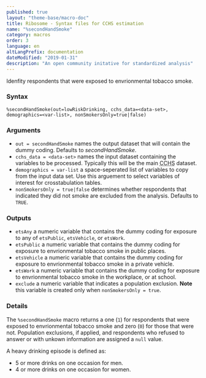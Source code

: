 ```yaml
---
published: true
layout: "theme-base/macro-doc"
title: Ribosome - Syntax files for CCHS estimation
name: "%secondHandSmoke"
category: macros
order: 3
language: en
altLangPrefix: documentation
dateModified: "2019-01-31"
description: "An open community initative for standardized analysis"
---
```


Idenfity respondents that were exposed to envrionmental tobacco smoke.

### Syntax
```
%secondHandSmoke(out=lowRiskDrinking, cchs_data=<data-set>, demographics=<var-list>, nonSmokersOnly=true|false)
```

### Arguments
+ `out = secondHandSmoke` names the output dataset that will contain the dummy coding. Defaults to *secondHandSmoke*.
+ `cchs_data = <data-set>` names the input dataset containing the variables to be processed. Typically this will be the main <abbr title="Canadian Community Health Survey">CCHS</abbr> dataset.
+ `demographics = var-list` a space-seperated list of variables to copy from the input data set. Use this arguement to select variables of interest for crosstabulation tables.
+ `nonSmokersOnly = true|false` determines whether respondents that indicated they did not smoke are excluded from the analysis. Defaults to `TRUE`.

### Outputs
+ `etsAny` a numeric variable that contains the dummy coding for exposure to any of `etsPublic`, `etsVehicle`, or `etsWork`.
+ `etsPublic` a numeric variable that contains the dummy coding for exposure to envrionmental tobacco smoke in public places.
+ `etsVehicle` a numeric variable that contains the dummy coding for exposure to envrionmental tobacco smoke in a private vehicle.
+ `etsWork` a numeric variable that contains the dummy coding for exposure to envrionmental tobacco smoke in the workplace, or at school.
+ `exclude` a numeric variable that indicates a population exclusion. **Note** this variable is created only when `nonSmokersOnly = true`.

### Details
The `%secondHandSmoke` macro returns a one (`1`) for respondents that were exposed to envrionmental tobacco smoke and zero (`0`) for those that were not. Population exclusions, if applied, and respondents who refused to answer or with unkown information are assigned a `null` value.

A heavy drinking episode is defined as:
+ 5 or more drinks on one occasion for men.
+ 4 or more drinks on one occasion for women.
